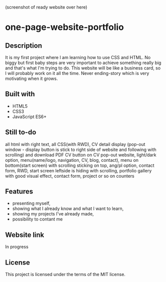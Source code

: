 (screenshot of ready website over here)


# one-page-website-portfolio


## Description
It is my first project where I am learning how to use CSS and HTML. No biggy but first baby steps are very important to achieve something really big and that's what I'm trying to do. This website will be like a business card, so I will probably work on it all the time. Never ending-story which is very motivating when it grows.

## Built with
* HTML5
* CSS3
* JavaScript ES6+

## Still to-do
all html with right text, all CSS(with RWD),  CV detail display (pop-out window - display button is stick to right side of website and following with scrolling) and download PDF CV button on CV pop-out website, light/dark option, menu(name/logo, navigation, CV, blog, contact), menu on bottom(start screen) with scrolling sticking on top, ang/pl option, contact form, RWD, start screen leftside is hiding with scrolling, portfolio gallery with good visual effect, contact form, project or so on counters

## Features
- presenting myself,
- showing what I already know and what I want to learn,
- showing my projects I've already made,
- possibility to contant me

## Website link
In progress 

## License
This project is licensed under the terms of the MIT license.